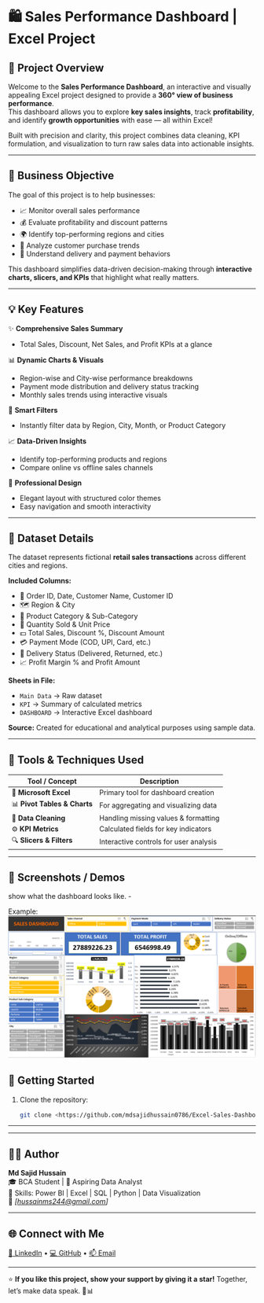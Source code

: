 # 🛍️ Sales Performance Dashboard | Excel Project

## 🎯 Project Overview
Welcome to the **Sales Performance Dashboard**, an interactive and visually appealing Excel project designed to provide a **360° view of business performance**.  
This dashboard allows you to explore **key sales insights**, track **profitability**, and identify **growth opportunities** with ease — all within Excel!

Built with precision and clarity, this project combines data cleaning, KPI formulation, and visualization to turn raw sales data into actionable insights.  

---

## 💼 Business Objective
The goal of this project is to help businesses:
- 📈 Monitor overall sales performance  
- 💰 Evaluate profitability and discount patterns  
- 🌍 Identify top-performing regions and cities  
- 🧾 Analyze customer purchase trends  
- 🚚 Understand delivery and payment behaviors  

This dashboard simplifies data-driven decision-making through **interactive charts, slicers, and KPIs** that highlight what really matters.

---

## 💡 Key Features
✨ **Comprehensive Sales Summary**
- Total Sales, Discount, Net Sales, and Profit KPIs at a glance  

📊 **Dynamic Charts & Visuals**
- Region-wise and City-wise performance breakdowns  
- Payment mode distribution and delivery status tracking  
- Monthly sales trends using interactive visuals  

📍 **Smart Filters**
- Instantly filter data by Region, City, Month, or Product Category  

📈 **Data-Driven Insights**
- Identify top-performing products and regions  
- Compare online vs offline sales channels  

💎 **Professional Design**
- Elegant layout with structured color themes  
- Easy navigation and smooth interactivity  

---

## 🧾 Dataset Details
The dataset represents fictional **retail sales transactions** across different cities and regions.  

**Included Columns:**
- 🧾 Order ID, Date, Customer Name, Customer ID  
- 🗺️ Region & City  
- 🛒 Product Category & Sub-Category  
- 🔢 Quantity Sold & Unit Price  
- 💵 Total Sales, Discount %, Discount Amount  
- 💳 Payment Mode (COD, UPI, Card, etc.)  
- 🚚 Delivery Status (Delivered, Returned, etc.)  
- 📈 Profit Margin % and Profit Amount  

**Sheets in File:**
- `Main Data` → Raw dataset  
- `KPI` → Summary of calculated metrics  
- `DASHBOARD` → Interactive Excel dashboard  

**Source:** Created for educational and analytical purposes using sample data.

---

## 🧠 Tools & Techniques Used
| Tool / Concept | Description |
|----------------|--------------|
| 🧮 **Microsoft Excel** | Primary tool for dashboard creation |
| 📊 **Pivot Tables & Charts** | For aggregating and visualizing data |
| 🧹 **Data Cleaning** | Handling missing values & formatting |
| ⚙️ **KPI Metrics** | Calculated fields for key indicators |
| 🔍 **Slicers & Filters** | Interactive controls for user analysis |

---

## 📸  Screenshots / Demos
 show what the dashboard looks like. - 

 Example: ![Dashboard Preview](https://github.com/mdsajidhussain0786/Excel-Sales-Dashboard/blob/main/snap.png)
 

## 🚀 Getting Started  
1. Clone the repository:  
   ```bash
   git clone <https://github.com/mdsajidhussain0786/Excel-Sales-Dashboard.git>

---

---

## 👨‍💻 Author  
**Md Sajid Hussain**  
🎓 BCA Student | 💼 Aspiring Data Analyst  
🧠 Skills: Power BI | Excel | SQL | Python | Data Visualization  
📧 *[hussainms244@gmail.com]*  

---

## 🌐 Connect with Me  
[🔗 LinkedIn](https://www.linkedin.com/in/sajid-hussain2006/) • [💻 GitHub](https://github.com/mdsajidhussain0786) • [📫 Email](mailto:hussainms244@gmail.com)

---

⭐ **If you like this project, show your support by giving it a star!** Together, let’s make data speak. 💜📊

